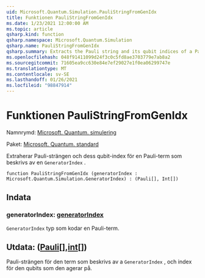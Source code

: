 ```yaml
---
uid: Microsoft.Quantum.Simulation.PauliStringFromGenIdx
title: Funktionen PauliStringFromGenIdx
ms.date: 1/23/2021 12:00:00 AM
ms.topic: article
qsharp.kind: function
qsharp.namespace: Microsoft.Quantum.Simulation
qsharp.name: PauliStringFromGenIdx
qsharp.summary: Extracts the Pauli string and its qubit indices of a Pauli term described by a `GeneratorIndex`.
ms.openlocfilehash: 048f91411099d24f3c0c5fd8ae3703779e7ab8a2
ms.sourcegitcommit: 71605ea9cc630e84e7ef29027e1f0ea06299747e
ms.translationtype: MT
ms.contentlocale: sv-SE
ms.lasthandoff: 01/26/2021
ms.locfileid: "98847914"
---
```

# <a name="paulistringfromgenidx-function"></a>Funktionen PauliStringFromGenIdx

Namnrymd: [Microsoft. Quantum. simulering](xref:Microsoft.Quantum.Simulation)

Paket: [Microsoft. Quantum. standard](https://nuget.org/packages/Microsoft.Quantum.Standard)


Extraherar Pauli-strängen och dess qubit-index för en Pauli-term som beskrivs av en `GeneratorIndex` .

```qsharp
function PauliStringFromGenIdx (generatorIndex : Microsoft.Quantum.Simulation.GeneratorIndex) : (Pauli[], Int[])
```


## <a name="input"></a>Indata

### <a name="generatorindex--generatorindex"></a>generatorIndex: [generatorIndex](xref:Microsoft.Quantum.Simulation.GeneratorIndex)

`GeneratorIndex` typ som kodar en Pauli-term.



## <a name="output--pauliint"></a>Utdata: ([Pauli](xref:microsoft.quantum.lang-ref.pauli)[],[int](xref:microsoft.quantum.lang-ref.int)[])

Pauli-strängen för den term som beskrivs av a `GeneratorIndex` , och index för den qubits som den agerar på.
